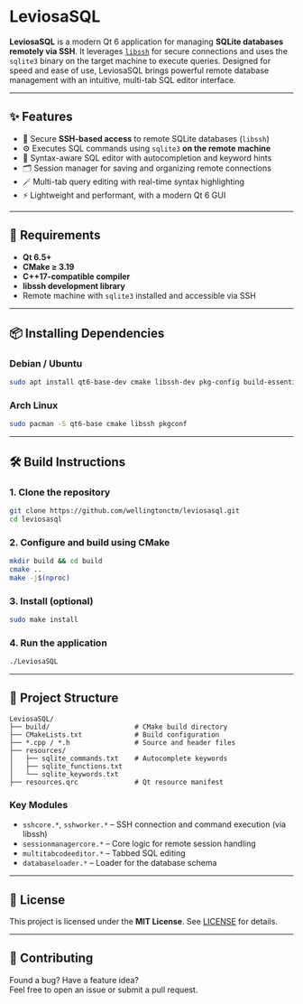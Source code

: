 # LeviosaSQL

**LeviosaSQL** is a modern Qt 6 application for managing **SQLite databases remotely via SSH**. It leverages [`libssh`](https://www.libssh.org/) for secure connections and uses the `sqlite3` binary on the target machine to execute queries. Designed for speed and ease of use, LeviosaSQL brings powerful remote database management with an intuitive, multi-tab SQL editor interface.

---

## ✨ Features

- 🔐 Secure **SSH-based access** to remote SQLite databases (`libssh`)
- ⚙️ Executes SQL commands using `sqlite3` **on the remote machine**
- 🧠 Syntax-aware SQL editor with autocompletion and keyword hints
- 🗂️ Session manager for saving and organizing remote connections
- 🪄 Multi-tab query editing with real-time syntax highlighting
- ⚡ Lightweight and performant, with a modern Qt 6 GUI

---

## 🧰 Requirements

- **Qt 6.5+**
- **CMake ≥ 3.19**
- **C++17-compatible compiler**
- **libssh development library**
- Remote machine with `sqlite3` installed and accessible via SSH

---

## 📦 Installing Dependencies

### Debian / Ubuntu

```bash
sudo apt install qt6-base-dev cmake libssh-dev pkg-config build-essential
```

### Arch Linux

```bash
sudo pacman -S qt6-base cmake libssh pkgconf
```

---

## 🛠️ Build Instructions

### 1. Clone the repository

```bash
git clone https://github.com/wellingtonctm/leviosasql.git
cd leviosasql
```

### 2. Configure and build using CMake

```bash
mkdir build && cd build
cmake ..
make -j$(nproc)
```

### 3. Install (optional)

```bash
sudo make install
```

### 4. Run the application

```bash
./LeviosaSQL
```

---

## 📂 Project Structure

```
LeviosaSQL/
├── build/                     # CMake build directory
├── CMakeLists.txt             # Build configuration
├── *.cpp / *.h                # Source and header files
├── resources/
│   ├── sqlite_commands.txt    # Autocomplete keywords
│   ├── sqlite_functions.txt
│   └── sqlite_keywords.txt
├── resources.qrc              # Qt resource manifest
```

### Key Modules

- `sshcore.*`, `sshworker.*` – SSH connection and command execution (via libssh)
- `sessionmanagercore.*` – Core logic for remote session handling
- `multitabcodeeditor.*` – Tabbed SQL editing
- `databaseloader.*` – Loader for the database schema

---

## 📝 License

This project is licensed under the **MIT License**. See [LICENSE](LICENSE) for details.

---

## 🤝 Contributing

Found a bug? Have a feature idea?  
Feel free to open an issue or submit a pull request.
